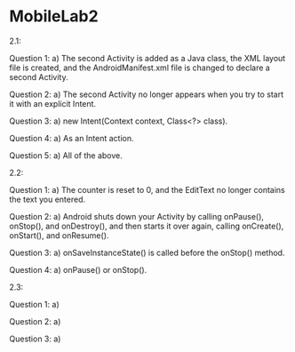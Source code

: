 # MobileLab2
2.1:


Question 1:
 a) The second Activity is added as a Java class, the XML layout file is created, and the AndroidManifest.xml file is changed to declare a second Activity.
 
Question 2: 
a) The second Activity no longer appears when you try to start it with an explicit Intent.

Question 3: 
a) new Intent(Context context, Class<?> class).

Question 4: 
a) As an Intent action.

Question 5: 
a) All of the above.


2.2: 

Question 1:
a) The counter is reset to 0, and the EditText no longer contains the text you entered.

Question 2: 
a) Android shuts down your Activity by calling onPause(), onStop(), and onDestroy(), and then starts it over again, calling onCreate(), onStart(), and onResume().

Question 3: 
a) onSaveInstanceState() is called before the onStop() method.

Question 4: 
a) onPause() or onStop().


2.3: 

Question 1:
a)

Question 2: 
a)

Question 3:
a)


